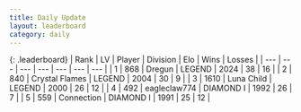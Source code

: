 ```yaml
---
title: Daily Update
layout: leaderboard
category: daily
---
```


{: .leaderboard}
| Rank | LV | Player | Division | Elo | Wins | Losses |
| --- | --- | --- | --- | --- | --- | --- |
| <span data-change="0">1</span> | 868 | <span title="ID: 337810">Dregun</span> | LEGEND | <span data-change="19">2024</span> | <span data-change="4">38</span> | <span data-change="1">16</span> |
| <span data-change="3">2</span> | 840 | <span title="ID: 163201">Crystal Flames</span> | LEGEND | <span data-change="71">2004</span> | <span data-change="15">30</span> | <span data-change="5">9</span> |
| <span data-change="-1">3</span> | 1610 | <span title="ID: 164871">Luna Child</span> | LEGEND | <span data-change="44">2000</span> | <span data-change="12">26</span> | <span data-change="7">12</span> |
| <span data-change="-1">4</span> | 492 | <span title="ID: 518429">eagleclaw774</span> | DIAMOND I | <span data-change="42">1992</span> | <span data-change="10">26</span> | <span data-change="3">7</span> |
| <span data-change="2">5</span> | 559 | <span title="ID: 539711">Connection</span> | DIAMOND I | <span data-change="81">1991</span> | <span data-change="19">25</span> | <span data-change="9">12</span> |